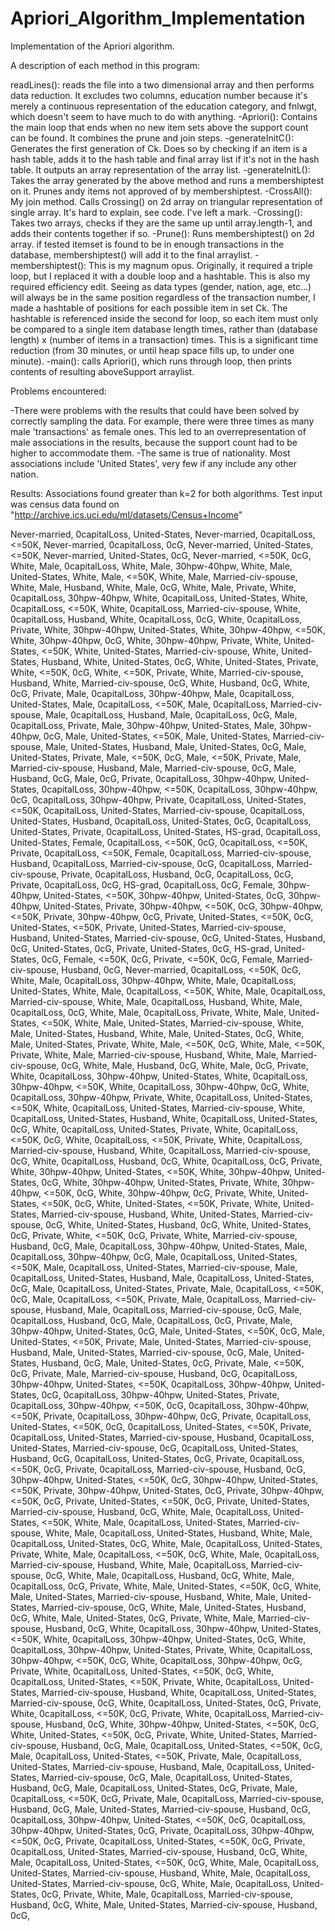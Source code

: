 Apriori_Algorithm_Implementation
================================

Implementation of the Apriori algorithm.


A description of each method in this program:

readLines(): reads the file into a two dimensional array and then performs data reduction. It excludes two columns, education number because it's merely a continuous representation of the education category, and fnlwgt, which doesn't seem to have much to do with anything. 
-Apriori(): Contains the main loop that ends when no new item sets above the support count can be found. It combines the prune and join steps.
-generateInitC(): Generates the first generation of Ck. Does so by checking if an item is a hash table, adds it to the hash table and final array list if it's not in the hash table. It outputs an array representation of the array list.
-generateInitL(): Takes the array generated by the above method and runs a membershiptest on it. Prunes andy items not approved of by membershiptest.
-CrossAll(): My join method. Calls Crossing() on 2d array on triangular representation of single array. It's hard to explain, see code. I've left a mark.
-Crossing(): Takes two arrays, checks if they are the same up until array.length-1, and adds their contents together if so. 
-Prune(): Runs membershiptest() on 2d array. if tested itemset is found to be in enough transactions in the database, membershiptest() will add it to the final arraylist.
-membershiptest(): This is my magnum opus. Originally, it required a triple loop, but I replaced it with a double loop and a hashtable. This is also my required efficiency edit. Seeing as data types (gender, nation, age, etc…) will always be in the same position regardless of the transaction number, I made a hashtable of positions for each possible item in set Ck. The hashtable is referenced inside the second for loop, so each item must only be compared to a single item database length times, rather than (database length) x (number of items in a transaction) times. This is a significant time reduction (from 30 minutes, or until heap space fills up, to under one minute).
-main(): calls Apriori(), which runs through loop, then prints contents of resulting aboveSupport arraylist.

Problems encountered:

-There were problems with the results that could have been solved by correctly sampling the data. For example, there were three times as many male 'transactions' as female ones. This led to an overrepresentation of male associations in the results, because the support count had to be higher to accommodate them.
-The same is true of nationality. Most associations include 'United States', very few if any include any other nation.

Results: Associations found greater than k=2 for both algorithms. Test input was census data found on "http://archive.ics.uci.edu/ml/datasets/Census+Income"

Never-married, 0capitalLoss, United-States, 
Never-married, 0capitalLoss, <=50K, 
Never-married, 0capitalLoss, 0cG, 
Never-married, United-States, <=50K, 
Never-married, United-States, 0cG, 
Never-married, <=50K, 0cG, 
White, Male, 0capitalLoss, 
White, Male, 30hpw-40hpw, 
White, Male, United-States, 
White, Male, <=50K, 
White, Male, Married-civ-spouse, 
White, Male, Husband, 
White, Male, 0cG, 
White, Male, Private, 
White, 0capitalLoss, 30hpw-40hpw, 
White, 0capitalLoss, United-States, 
White, 0capitalLoss, <=50K, 
White, 0capitalLoss, Married-civ-spouse, 
White, 0capitalLoss, Husband, 
White, 0capitalLoss, 0cG, 
White, 0capitalLoss, Private, 
White, 30hpw-40hpw, United-States, 
White, 30hpw-40hpw, <=50K, 
White, 30hpw-40hpw, 0cG, 
White, 30hpw-40hpw, Private, 
White, United-States, <=50K, 
White, United-States, Married-civ-spouse, 
White, United-States, Husband, 
White, United-States, 0cG, 
White, United-States, Private, 
White, <=50K, 0cG, 
White, <=50K, Private, 
White, Married-civ-spouse, Husband, 
White, Married-civ-spouse, 0cG, 
White, Husband, 0cG, 
White, 0cG, Private, 
Male, 0capitalLoss, 30hpw-40hpw, 
Male, 0capitalLoss, United-States, 
Male, 0capitalLoss, <=50K, 
Male, 0capitalLoss, Married-civ-spouse, 
Male, 0capitalLoss, Husband, 
Male, 0capitalLoss, 0cG, 
Male, 0capitalLoss, Private, 
Male, 30hpw-40hpw, United-States, 
Male, 30hpw-40hpw, 0cG, 
Male, United-States, <=50K, 
Male, United-States, Married-civ-spouse, 
Male, United-States, Husband, 
Male, United-States, 0cG, 
Male, United-States, Private, 
Male, <=50K, 0cG, 
Male, <=50K, Private, 
Male, Married-civ-spouse, Husband, 
Male, Married-civ-spouse, 0cG, 
Male, Husband, 0cG, 
Male, 0cG, Private, 
0capitalLoss, 30hpw-40hpw, United-States, 
0capitalLoss, 30hpw-40hpw, <=50K, 
0capitalLoss, 30hpw-40hpw, 0cG, 
0capitalLoss, 30hpw-40hpw, Private, 
0capitalLoss, United-States, <=50K, 
0capitalLoss, United-States, Married-civ-spouse, 
0capitalLoss, United-States, Husband, 
0capitalLoss, United-States, 0cG, 
0capitalLoss, United-States, Private, 
0capitalLoss, United-States, HS-grad, 
0capitalLoss, United-States, Female, 
0capitalLoss, <=50K, 0cG, 
0capitalLoss, <=50K, Private, 
0capitalLoss, <=50K, Female, 
0capitalLoss, Married-civ-spouse, Husband, 
0capitalLoss, Married-civ-spouse, 0cG, 
0capitalLoss, Married-civ-spouse, Private, 
0capitalLoss, Husband, 0cG, 
0capitalLoss, 0cG, Private, 
0capitalLoss, 0cG, HS-grad, 
0capitalLoss, 0cG, Female, 
30hpw-40hpw, United-States, <=50K, 
30hpw-40hpw, United-States, 0cG, 
30hpw-40hpw, United-States, Private, 
30hpw-40hpw, <=50K, 0cG, 
30hpw-40hpw, <=50K, Private, 
30hpw-40hpw, 0cG, Private, 
United-States, <=50K, 0cG, 
United-States, <=50K, Private, 
United-States, Married-civ-spouse, Husband, 
United-States, Married-civ-spouse, 0cG, 
United-States, Husband, 0cG, 
United-States, 0cG, Private, 
United-States, 0cG, HS-grad, 
United-States, 0cG, Female, 
<=50K, 0cG, Private, 
<=50K, 0cG, Female, 
Married-civ-spouse, Husband, 0cG, 
Never-married, 0capitalLoss, <=50K, 0cG, 
White, Male, 0capitalLoss, 30hpw-40hpw, 
White, Male, 0capitalLoss, United-States, 
White, Male, 0capitalLoss, <=50K, 
White, Male, 0capitalLoss, Married-civ-spouse, 
White, Male, 0capitalLoss, Husband, 
White, Male, 0capitalLoss, 0cG, 
White, Male, 0capitalLoss, Private, 
White, Male, United-States, <=50K, 
White, Male, United-States, Married-civ-spouse, 
White, Male, United-States, Husband, 
White, Male, United-States, 0cG, 
White, Male, United-States, Private, 
White, Male, <=50K, 0cG, 
White, Male, <=50K, Private, 
White, Male, Married-civ-spouse, Husband, 
White, Male, Married-civ-spouse, 0cG, 
White, Male, Husband, 0cG, 
White, Male, 0cG, Private, 
White, 0capitalLoss, 30hpw-40hpw, United-States, 
White, 0capitalLoss, 30hpw-40hpw, <=50K, 
White, 0capitalLoss, 30hpw-40hpw, 0cG, 
White, 0capitalLoss, 30hpw-40hpw, Private, 
White, 0capitalLoss, United-States, <=50K, 
White, 0capitalLoss, United-States, Married-civ-spouse, 
White, 0capitalLoss, United-States, Husband, 
White, 0capitalLoss, United-States, 0cG, 
White, 0capitalLoss, United-States, Private, 
White, 0capitalLoss, <=50K, 0cG, 
White, 0capitalLoss, <=50K, Private, 
White, 0capitalLoss, Married-civ-spouse, Husband, 
White, 0capitalLoss, Married-civ-spouse, 0cG, 
White, 0capitalLoss, Husband, 0cG, 
White, 0capitalLoss, 0cG, Private, 
White, 30hpw-40hpw, United-States, <=50K, 
White, 30hpw-40hpw, United-States, 0cG, 
White, 30hpw-40hpw, United-States, Private, 
White, 30hpw-40hpw, <=50K, 0cG, 
White, 30hpw-40hpw, 0cG, Private, 
White, United-States, <=50K, 0cG, 
White, United-States, <=50K, Private, 
White, United-States, Married-civ-spouse, Husband, 
White, United-States, Married-civ-spouse, 0cG, 
White, United-States, Husband, 0cG, 
White, United-States, 0cG, Private, 
White, <=50K, 0cG, Private, 
White, Married-civ-spouse, Husband, 0cG, 
Male, 0capitalLoss, 30hpw-40hpw, United-States, 
Male, 0capitalLoss, 30hpw-40hpw, 0cG, 
Male, 0capitalLoss, United-States, <=50K, 
Male, 0capitalLoss, United-States, Married-civ-spouse, 
Male, 0capitalLoss, United-States, Husband, 
Male, 0capitalLoss, United-States, 0cG, 
Male, 0capitalLoss, United-States, Private, 
Male, 0capitalLoss, <=50K, 0cG, 
Male, 0capitalLoss, <=50K, Private, 
Male, 0capitalLoss, Married-civ-spouse, Husband, 
Male, 0capitalLoss, Married-civ-spouse, 0cG, 
Male, 0capitalLoss, Husband, 0cG, 
Male, 0capitalLoss, 0cG, Private, 
Male, 30hpw-40hpw, United-States, 0cG, 
Male, United-States, <=50K, 0cG, 
Male, United-States, <=50K, Private, 
Male, United-States, Married-civ-spouse, Husband, 
Male, United-States, Married-civ-spouse, 0cG, 
Male, United-States, Husband, 0cG, 
Male, United-States, 0cG, Private, 
Male, <=50K, 0cG, Private, 
Male, Married-civ-spouse, Husband, 0cG, 
0capitalLoss, 30hpw-40hpw, United-States, <=50K, 
0capitalLoss, 30hpw-40hpw, United-States, 0cG, 
0capitalLoss, 30hpw-40hpw, United-States, Private, 
0capitalLoss, 30hpw-40hpw, <=50K, 0cG, 
0capitalLoss, 30hpw-40hpw, <=50K, Private, 
0capitalLoss, 30hpw-40hpw, 0cG, Private, 
0capitalLoss, United-States, <=50K, 0cG, 
0capitalLoss, United-States, <=50K, Private, 
0capitalLoss, United-States, Married-civ-spouse, Husband, 
0capitalLoss, United-States, Married-civ-spouse, 0cG, 
0capitalLoss, United-States, Husband, 0cG, 
0capitalLoss, United-States, 0cG, Private, 
0capitalLoss, <=50K, 0cG, Private, 
0capitalLoss, Married-civ-spouse, Husband, 0cG, 
30hpw-40hpw, United-States, <=50K, 0cG, 
30hpw-40hpw, United-States, <=50K, Private, 
30hpw-40hpw, United-States, 0cG, Private, 
30hpw-40hpw, <=50K, 0cG, Private, 
United-States, <=50K, 0cG, Private, 
United-States, Married-civ-spouse, Husband, 0cG, 
White, Male, 0capitalLoss, United-States, <=50K, 
White, Male, 0capitalLoss, United-States, Married-civ-spouse, 
White, Male, 0capitalLoss, United-States, Husband, 
White, Male, 0capitalLoss, United-States, 0cG, 
White, Male, 0capitalLoss, United-States, Private, 
White, Male, 0capitalLoss, <=50K, 0cG, 
White, Male, 0capitalLoss, Married-civ-spouse, Husband, 
White, Male, 0capitalLoss, Married-civ-spouse, 0cG, 
White, Male, 0capitalLoss, Husband, 0cG, 
White, Male, 0capitalLoss, 0cG, Private, 
White, Male, United-States, <=50K, 0cG, 
White, Male, United-States, Married-civ-spouse, Husband, 
White, Male, United-States, Married-civ-spouse, 0cG, 
White, Male, United-States, Husband, 0cG, 
White, Male, United-States, 0cG, Private, 
White, Male, Married-civ-spouse, Husband, 0cG, 
White, 0capitalLoss, 30hpw-40hpw, United-States, <=50K, 
White, 0capitalLoss, 30hpw-40hpw, United-States, 0cG, 
White, 0capitalLoss, 30hpw-40hpw, United-States, Private, 
White, 0capitalLoss, 30hpw-40hpw, <=50K, 0cG, 
White, 0capitalLoss, 30hpw-40hpw, 0cG, Private, 
White, 0capitalLoss, United-States, <=50K, 0cG, 
White, 0capitalLoss, United-States, <=50K, Private, 
White, 0capitalLoss, United-States, Married-civ-spouse, Husband, 
White, 0capitalLoss, United-States, Married-civ-spouse, 0cG, 
White, 0capitalLoss, United-States, 0cG, Private, 
White, 0capitalLoss, <=50K, 0cG, Private, 
White, 0capitalLoss, Married-civ-spouse, Husband, 0cG, 
White, 30hpw-40hpw, United-States, <=50K, 0cG, 
White, United-States, <=50K, 0cG, Private, 
White, United-States, Married-civ-spouse, Husband, 0cG, 
Male, 0capitalLoss, United-States, <=50K, 0cG, 
Male, 0capitalLoss, United-States, <=50K, Private, 
Male, 0capitalLoss, United-States, Married-civ-spouse, Husband, 
Male, 0capitalLoss, United-States, Married-civ-spouse, 0cG, 
Male, 0capitalLoss, United-States, Husband, 0cG, 
Male, 0capitalLoss, United-States, 0cG, Private, 
Male, 0capitalLoss, <=50K, 0cG, Private, 
Male, 0capitalLoss, Married-civ-spouse, Husband, 0cG, 
Male, United-States, Married-civ-spouse, Husband, 0cG, 
0capitalLoss, 30hpw-40hpw, United-States, <=50K, 0cG, 
0capitalLoss, 30hpw-40hpw, United-States, 0cG, Private, 
0capitalLoss, 30hpw-40hpw, <=50K, 0cG, Private, 
0capitalLoss, United-States, <=50K, 0cG, Private, 
0capitalLoss, United-States, Married-civ-spouse, Husband, 0cG, 
White, Male, 0capitalLoss, United-States, <=50K, 0cG, 
White, Male, 0capitalLoss, United-States, Married-civ-spouse, Husband, 
White, Male, 0capitalLoss, United-States, Married-civ-spouse, 0cG, 
White, Male, 0capitalLoss, United-States, 0cG, Private, 
White, Male, 0capitalLoss, Married-civ-spouse, Husband, 0cG, 
White, Male, United-States, Married-civ-spouse, Husband, 0cG, 

